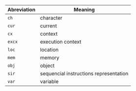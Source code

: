 
Abreviation | Meaning
----------- | -------
`ch`        | character
`cur`       | current
`cx`        | context
`excx`      | execution context
`loc`       | location
`mem`       | memory
`obj`       | object
`sir`       | sequencial instructions representation
`var`       | variable
